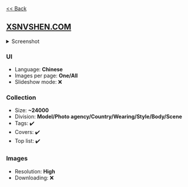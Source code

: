 [<< Back](/README.md)

## [XSNVSHEN.COM](https://www.xsnvshen.com/)

<!--Screenshot 1280x2000-->
<details>
  <summary>Screenshot</summary>

  ![image](screenshot.png)
</details>

<!--
✔️ - Yes
❌ - No
❓ - Unknown
-->

### UI
<!--
Language(s) (English/Chinese/Russian etc.)
Images per page (One/Several/All)
Slideshow mode (✔️/❌)
-->
- Language: **Chinese**
- Images per page: **One/All**
- Slideshow mode: ❌

### Collection
<!--
Division (Category/Photo agency/Country etc.)
Size (approximately, may me unknown)
Tags (✔️/❌)
Covers (✔️/❌)
Top list (✔️/❌)
-->
- Size: **~24000**
- Division: **Model/Photo agency/Country/Wearing/Style/Body/Scene**
- Tags: ✔️
- Covers: ✔️
- Top list: ✔️

### Images
<!--
Resolution (Medium/High/Original)
Downloading (✔️/❌)
-->
- Resolution: **High**
- Downloading: ❌
